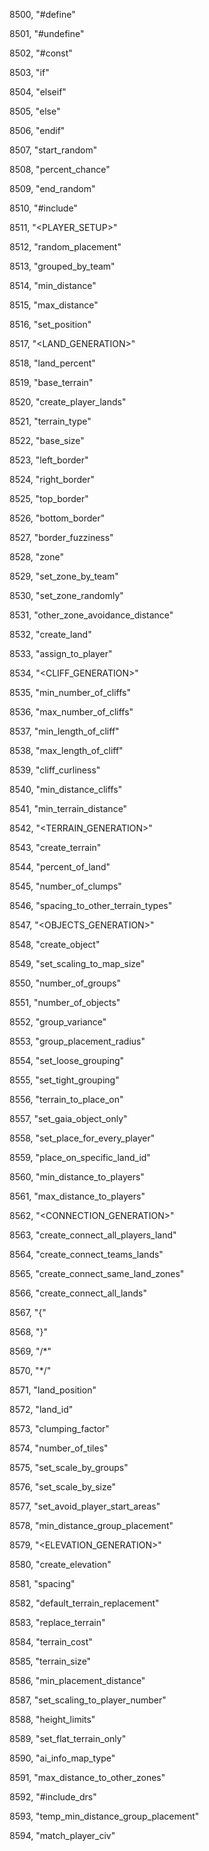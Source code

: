 ﻿8500, "#define"

8501, "#undefine"

8502, "#const"

8503, "if"

8504, "elseif"

8505, "else"

8506, "endif"

8507, "start_random"

8508, "percent_chance"

8509, "end_random"

8510, "#include"

8511, "<PLAYER_SETUP>"

8512, "random_placement"

8513, "grouped_by_team"

8514, "min_distance"

8515, "max_distance"

8516, "set_position"

8517, "<LAND_GENERATION>"

8518, "land_percent"

8519, "base_terrain"

8520, "create_player_lands"

8521, "terrain_type"

8522, "base_size"

8523, "left_border"

8524, "right_border"

8525, "top_border"

8526, "bottom_border"

8527, "border_fuzziness"

8528, "zone"

8529, "set_zone_by_team"

8530, "set_zone_randomly"

8531, "other_zone_avoidance_distance"

8532, "create_land"

8533, "assign_to_player"

8534, "<CLIFF_GENERATION>"

8535, "min_number_of_cliffs"

8536, "max_number_of_cliffs"

8537, "min_length_of_cliff"

8538, "max_length_of_cliff"

8539, "cliff_curliness"

8540, "min_distance_cliffs"

8541, "min_terrain_distance"

8542, "<TERRAIN_GENERATION>"

8543, "create_terrain"

8544, "percent_of_land"

8545, "number_of_clumps"

8546, "spacing_to_other_terrain_types"

8547, "<OBJECTS_GENERATION>"

8548, "create_object"

8549, "set_scaling_to_map_size"

8550, "number_of_groups"

8551, "number_of_objects"

8552, "group_variance"

8553, "group_placement_radius"

8554, "set_loose_grouping"

8555, "set_tight_grouping"

8556, "terrain_to_place_on"

8557, "set_gaia_object_only"

8558, "set_place_for_every_player"

8559, "place_on_specific_land_id"

8560, "min_distance_to_players"

8561, "max_distance_to_players"

8562, "<CONNECTION_GENERATION>"

8563, "create_connect_all_players_land"

8564, "create_connect_teams_lands"

8565, "create_connect_same_land_zones"

8566, "create_connect_all_lands"

8567, "{"

8568, "}"

8569, "/*"

8570, "*/"

8571, "land_position"

8572, "land_id"

8573, "clumping_factor"

8574, "number_of_tiles"

8575, "set_scale_by_groups"

8576, "set_scale_by_size"

8577, "set_avoid_player_start_areas"

8578, "min_distance_group_placement"

8579, "<ELEVATION_GENERATION>"

8580, "create_elevation"

8581, "spacing"

8582, "default_terrain_replacement"

8583, "replace_terrain"

8584, "terrain_cost"

8585, "terrain_size"

8586, "min_placement_distance"

8587, "set_scaling_to_player_number"

8588, "height_limits"

8589, "set_flat_terrain_only"

8590, "ai_info_map_type"

8591, "max_distance_to_other_zones"

8592, "#include_drs"

8593, "temp_min_distance_group_placement"

8594, "match_player_civ"

